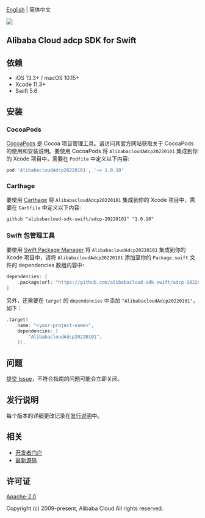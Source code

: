 [English](README.md) | 简体中文

![](https://aliyunsdk-pages.alicdn.com/icons/AlibabaCloud.svg)

## Alibaba Cloud adcp SDK for Swift

## 依赖

- iOS 13.3+ / macOS 10.15+
- Xcode 11.3+
- Swift 5.6

## 安装

### CocoaPods

[CocoaPods](https://cocoapods.org) 是 Cocoa 项目管理工具。请访问其官方网站获取关于 CocoaPods 的使用和安装说明。要使用 CocoaPods 将 `AlibabacloudAdcp20220101` 集成到你的 Xcode 项目中，需要在 `Podfile` 中定义以下内容:

```ruby
pod 'AlibabacloudAdcp20220101', '~> 1.0.10'
```

### Carthage

要使用 [Carthage](https://github.com/Carthage/Carthage) 将 `AlibabacloudAdcp20220101` 集成到你的 Xcode 项目中，需要在 `Cartfile` 中定义以下内容:

```ogdl
github "alibabacloud-sdk-swift/adcp-20220101" "1.0.10"
```

### Swift 包管理工具

要使用 [Swift Package Manager](https://swift.org/package-manager/) 将 `AlibabacloudAdcp20220101` 集成到你的 Xcode 项目中，请将 `AlibabacloudAdcp20220101` 添加至你的 `Package.swift` 文件的 dependencies 数组内容中:

```swift
dependencies: [
    .package(url: "https://github.com/alibabacloud-sdk-swift/adcp-20220101.git", from: "1.0.10")
]
```

另外，还需要在 `target` 的 `dependencies` 中添加 `"AlibabacloudAdcp20220101"`，如下：

```swift
.target(
    name: "<your-project-name>",
    dependencies: [
        "AlibabacloudAdcp20220101",
    ]),
```

## 问题

[提交 Issue](https://github.com/alibabacloud-sdk-swift/adcp-20220101/issues/new)，不符合指南的问题可能会立即关闭。

## 发行说明

每个版本的详细更改记录在[发行说明](./ChangeLog.txt)中。

## 相关

* [开发者门户](https://next.api.aliyun.com/home)
* [最新源码](https://github.com/alibabacloud-sdk-swift/adcp-20220101)

## 许可证

[Apache-2.0](http://www.apache.org/licenses/LICENSE-2.0)

Copyright (c) 2009-present, Alibaba Cloud All rights reserved.
